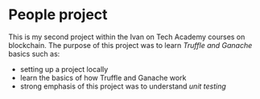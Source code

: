 # People project

This is my second project within the Ivan on Tech Academy courses on blockchain. The purpose of this project was to learn *Truffle and Ganache* basics such as:
- setting up a project locally
- learn the basics of how Truffle and Ganache work
- strong emphasis of this project was to understand *unit testing*
